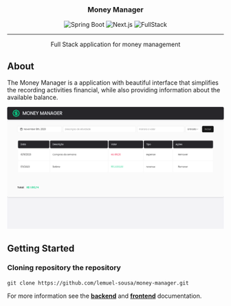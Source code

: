 <h3 align="center">Money Manager</h3>

<div align="center">
 <p align="center">
 <img src="https://img.shields.io/static/v1?label=Backend&message=SpringBoot&color=8257E5&labelColor=000000" alt="Spring Boot" />
 <img src="https://img.shields.io/static/v1?label=Frontend&message=Next.js&color=8257E5&labelColor=000000" alt="Next.js" />
 <img src="https://img.shields.io/static/v1?label=&message=Full Stack&color=8257E5&labelColor=000000" alt="FullStack" />
</p>
</div>

---

<p align="center">Full Stack application for money management
    <br> 
</p>


## About <a name = "about"></a>
The Money Manager is a application with beautiful interface that simplifies the recording activities financial, while also providing information about the
available balance.

<img src="public/dashboard.png" alt="money-manager dashboard"/>

## Getting Started <a name = "getting_started"></a>

### Cloning repository the repository
```
git clone https://github.com/lemuel-sousa/money-manager.git
```

For more information see the [**backend**](/backend/) and [**frontend**](/frontend/) documentation.